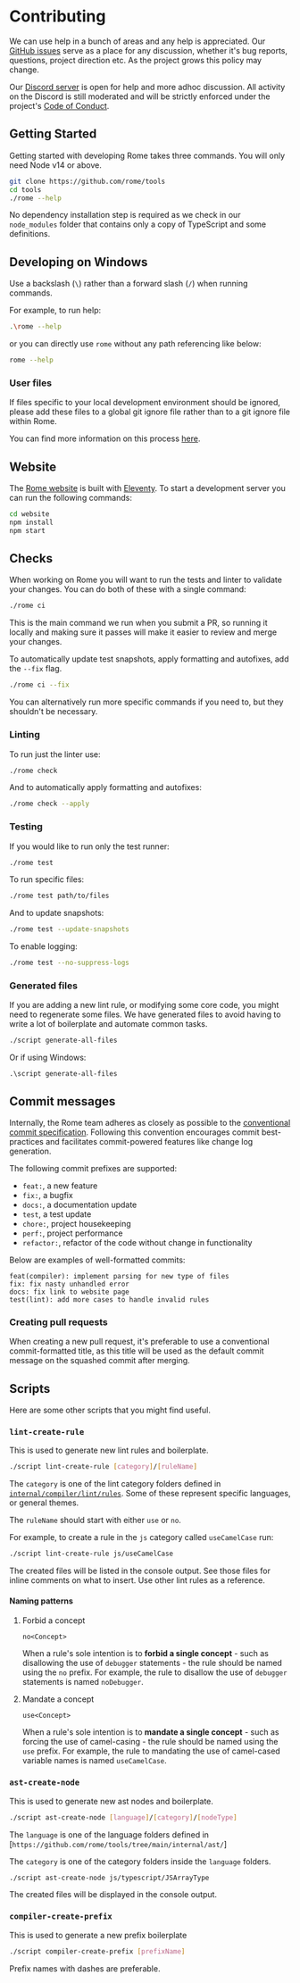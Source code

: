 # Contributing

We can use help in a bunch of areas and any help is appreciated. Our [GitHub issues](https://github.com/rome/tools/issues) serve as a place for any discussion, whether it's bug reports, questions, project direction etc. As the project grows this policy may change.

Our [Discord server](https://discord.gg/9WxHa5d) is open for help and more adhoc discussion. All activity on the Discord is still moderated and will be strictly enforced under the project's [Code of Conduct](./CODE_OF_CONDUCT.md).

## Getting Started

Getting started with developing Rome takes three commands. You will only need Node v14 or above.

```bash
git clone https://github.com/rome/tools
cd tools
./rome --help
```

No dependency installation step is required as we check in our `node_modules` folder that contains only a copy of TypeScript and some definitions.

## Developing on Windows

Use a backslash (`\`) rather than a forward slash (`/`) when running commands.

For example, to run help:

```bash
.\rome --help
```
or you can directly use `rome` without any path referencing like below:

```bash
rome --help
```

### User files

If files specific to your local development environment should be ignored, please add these files to a global git ignore file rather than to a git ignore file within Rome.

You can find more information on this process [here](https://help.github.com/en/github/using-git/ignoring-files#configuring-ignored-files-for-all-repositories-on-your-computer).

## Website

The [Rome website](https://rome.tools/) is built with [Eleventy](https://www.11ty.dev/). To start a development server you can run the following commands:

```bash
cd website
npm install
npm start
```

## Checks

When working on Rome you will want to run the tests and linter to validate your changes. You can do both of these with a single command:

```bash
./rome ci
```

This is the main command we run when you submit a PR, so running it locally and making sure it passes will make it easier to review and merge your changes.

To automatically update test snapshots, apply formatting and autofixes, add the `--fix` flag.

```bash
./rome ci --fix
```

You can alternatively run more specific commands if you need to, but they shouldn't be necessary.

### Linting

To run just the linter use:

```bash
./rome check
```

And to automatically apply formatting and autofixes:

```bash
./rome check --apply
```

### Testing

If you would like to run only the test runner:

```bash
./rome test
```

To run specific files:

```bash
./rome test path/to/files
```

And to update snapshots:

```bash
./rome test --update-snapshots
```

To enable logging:

```bash
./rome test --no-suppress-logs
```

### Generated files

If you are adding a new lint rule, or modifying some core code, you might need to regenerate some files. We have generated files to avoid having to write a lot of boilerplate and automate common tasks.

```bash
./script generate-all-files
```

Or if using Windows:

```
.\script generate-all-files
```

## Commit messages

Internally, the Rome team adheres as closely as possible to the [conventional commit specification](https://www.conventionalcommits.org/en/v1.0.0-beta.2/).
Following this convention encourages commit best-practices and facilitates commit-powered features like change log generation.

The following commit prefixes are supported:

- `feat:`, a new feature
- `fix:`, a bugfix
- `docs:`, a documentation update
- `test`, a test update
- `chore:`, project housekeeping
- `perf:`, project performance
- `refactor:`, refactor of the code without change in functionality

Below are examples of well-formatted commits:

```
feat(compiler): implement parsing for new type of files
fix: fix nasty unhandled error
docs: fix link to website page
test(lint): add more cases to handle invalid rules
```

### Creating pull requests

When creating a new pull request, it's preferable to use a conventional commit-formatted title, as this title will be used as the default commit message on the squashed commit after merging.

## Scripts

Here are some other scripts that you might find useful.

### `lint-create-rule`

This is used to generate new lint rules and boilerplate.

```bash
./script lint-create-rule [category]/[ruleName]
```

The `category` is one of the lint category folders defined in [`internal/compiler/lint/rules`](https://github.com/rome/tools/tree/main/internal/compiler/lint/rules). Some of these represent specific languages, or general themes.

The `ruleName` should start with either `use` or `no`.

For example, to create a rule in the `js` category called `useCamelCase` run:

```bash
./script lint-create-rule js/useCamelCase
```

The created files will be listed in the console output. See those files for inline comments on what to insert. Use other lint rules as a reference.

#### Naming patterns

1. Forbid a concept

	```
	no<Concept>
	```

	When a rule's sole intention is to **forbid a single concept** - such as disallowing the use of `debugger` statements - the rule should be named using the `no` prefix. For example, the rule to disallow the use of `debugger` statements is named `noDebugger`.

1. Mandate a concept

	```
	use<Concept>
	```

 	When a rule's sole intention is to **mandate a single concept** - such as forcing the use of camel-casing - the rule should be named using the `use` prefix. For example, the rule to mandating the use of camel-cased variable names is named `useCamelCase`.

### `ast-create-node`

This is used to generate new ast nodes and boilerplate.

```bash
./script ast-create-node [language]/[category]/[nodeType]
```

The `language` is one of the language folders defined in [`https://github.com/rome/tools/tree/main/internal/ast/`]

The `category` is one of the category folders inside the `language` folders.

```bash
./script ast-create-node js/typescript/JSArrayType
```

The created files will be displayed in the console output.

### `compiler-create-prefix`

This is used to generate a new prefix boilerplate

```bash
./script compiler-create-prefix [prefixName]
```

Prefix names with dashes are preferable.
